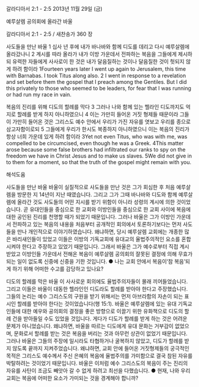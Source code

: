 갈라디아서 2:1 - 2:5 
2013년 11월 29일 (금)

예루살렘 공의회에 올라간 바울



갈라디아서 2:1 - 2:5 / 새찬송가 360 장


사도들을 만난 바울
1 십사 년 후에 내가 바나바와 함께 디도를 데리고 다시 예루살렘에 올라갔나니 2 계시를 따라 올라가 내가 이방 가운데서 전파하는 복음을 그들에게 제시하되 유력한 자들에게 사사로이 한 것은 내가 달음질하는 것이나 달음질한 것이 헛되지 않게 하려 함이라
1Fourteen years later I went up again to Jerusalem, this time with Barnabas. I took Titus along also. 2 I went in response to a revelation and set before them the gospel that I preach among the Gentiles. But I did this privately to those who seemed to be leaders, for fear that I was running or had run my race in vain.

복음의 진리를 위해 디도의 할례를 막다
3 그러나 나와 함께 있는 헬라인 디도까지도 억지로 할례를 받게 하지 아니하였으니 4 이는 가만히 들어온 거짓 형제들 때문이라 그들이 가만히 들어온 것은 그리스도 예수 안에서 우리가 가진 자유를 엿보고 우리를 종으로 삼고자함이로되 5 그들에게 우리가 한시도 복종하지 아니하였으니 이는 복음의 진리가 항상 너희 가운데 있게 하려 함이라
3Yet not even Titus, who was with me, was compelled to be circumcised, even though he was a Greek. 4This matter arose because some false brothers had infiltrated our ranks to spy on the freedom we have in Christ Jesus and to make us slaves. 5We did not give in to them for a moment, so that the truth of the gospel might remain with you.

해석도움





사도들을 만난 바울
바울이 실질적으로 사도들을 만난 것은 그가 회심한 후 처음 예루살렘을 방문한 지 14년이 지난 때였습니다. 그리고 그가 그때 바나바와 디도와 함께 예루살렘에 올라간 것도 사도들의 어떤 지시를 받기 위함이 아니라 성령의 계시에 의한 것이었습니다. 곧 유대인들을 중심으로 한 교회와 이방인들을 중심으로 한 교회 사이에 복음에 대한 공인된 진리를 천명할 때가 되었기 때문입니다. 그러나 바울은 그가 이방인 가운데서 전파하고 있는 복음의 내용을 처음부터 공개적인 회의에서 토론하기보다는 먼저 사도들을 만나 개인적으로 이야기하였습니다. 왜냐하면, 당시 예루살렘 교회에는 개종한 많은 바리새인들이 있었고 이들은 이방의 기독교회에 유대교의 율법주의적인 요소를 혼합시켜야 한다고 주장하고 있었기 때문입니다. 그래서 바울은 그가 예수로부터 직접 계시받았고 이방인들 가운데서 전해온 복음이 예루살렘 공의회의 잘못된 결정에 의해 무효가 되는 일이 없도록 신중에 신중을 기한 것입니다.
● 나는 교회 안에서 복음이‘참 복음’되게 하기 위해 어떠한 수고를 감당하고 있나요?

디도의 할례를 막은 바울
이 사사로운 회의에도 율법주의자들이 몰래 끼어들었습니다. 그리고 이들은 바울이 대동한 헬라인인 디도라도 할례를 받아야 한다고 주장했습니다. 그들의 논리는 예수 그리스도의 구원을 받기 위해서는 먼저 아브라함의 자손이 되는 표시인 할례를 받아야 한다는 것이었습니다(행 15:1). 바울은 예루살렘에 있는 유대 기독교인들에 대한 예우와 공의회의 결정을 좋은 방향으로 이끌기 위한 유화책으로 디도의 할례 건을 받아들일 수도 있었을 것입니다. 게다가 디도가 할례를 받게 하는 것은 어려운 문제가 아니었습니다. 왜냐하면, 바울을 따르는 디도에게 유대 문화는 거부감이 없었으며, 문화로서 할례를 받는 것은 복음을 버리는 것과 아무런 상관이 없었기 때문입니다. 그러나 바울은 그들의 주장에 일시라도 타협하거나 굴복하지 않았고, 디도가 할례를 받지 않도록 끝까지 지켜주었습니다. 왜냐하면, 교회 안에 들어온 거짓형제들의 궁극적인 목적은 그리스도 예수께서 주신 은혜의 복음에 율법주의를 가미함으로 결국 참된 자유를 박탈하려는 것이었기 때문입니다. 바울은 이처럼 예수 그리스도의 복음이 주는 진리의 자유를 사탄이 조금도 빼앗아 갈 수 없게 하려고 최선을 다했습니다.
● 현재, 나와 우리 교회는 복음에 어떠한 요소가 가미되는 것을 경계해야 합니까?